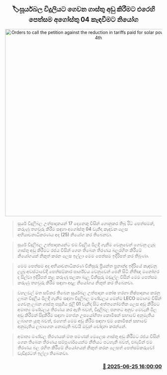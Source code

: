 <p align='center'><b><h2 align='center' title='Orders to call the petition against the reduction in tariffs paid for solar power on August 4th'>🏷සූර්යබල විදුලියට ගෙවන ගාස්තු අඩු කිරීමට එරෙහි පෙත්සම අගෝස්තු 04 කැඳවීමට නියෝග</h2></b></p>
<p align='center'><img src='https://helakuru.sgp1.cdn.digitaloceanspaces.com/esana/images/lib/court-2[1].jpg' width='600' alt='Orders to call the petition against the reduction in tariffs paid for solar power on August 4th'></p>

> සූර්ය විදුලිබල උත්පාදකයන් 17 දෙනෙකු විසින් ගොනුකර තිබූ රිට් පෙත්සමක්, කරුණු තහවුරු කිරීම සඳහා අගෝස්තු 04 වැනිදා කැඳවන ලෙස අභියාචනාධිකරණය අද (25) නියෝග කර තිබෙනවා.

> සූර්ය විදුලිබල උත්පාදකයන්ට එම විදුලිය මිලදී ගැනීම වෙනුවෙන් ගෙවනු ලැබූ ගාස්තු අඩු කිරීමට රජය විසින් ගෙන තිබෙන තීරණය බලරහිත කිරීමේ නියෝගයක් නිකුත් කරන ලෙස ඉල්ලා මෙම පෙත්සම ඉදිරිපත් කර තිබුණා.

> මෙම පෙත්සම අද අභියාචනාධිකරණ විනිසුරු ප්‍රියන්ත ප්‍රනාන්දු ඉදිරියේ කැඳවනු ලැබූ අවස්ථාවේදී පෙත්සම්කාර පාර්ශ්වය වෙනුවෙන් පෙනී සිටි නීතිඥ මනෝහර ද සිල්වා ඉදිරිපත් කළ කරුණු සලකා බැලූ විනිසුරු මඬුල්ල විසින් මෙම පෙත්සම කරුණු තහවුරු කිරීම සඳහා අදාළ නියෝගය නිකුත් කර තිබෙනවා.

> වහලවල් මත සවිකර තිබෙන සූර්යබල උත්පාදන කෝෂ හරහා නිෂ්පාදනය කරනු ලබන විදුලිය මිලදී ගැනීම සඳහා විදුලිබල මණ්ඩලය මෙන්ම LECO සමාගම විසින් ගෙවනු ලබන ගාස්තු පසුගිය ජූලි 01 වැනිදා සිට අත්තනෝමතික ලෙස අඩු කිරීමට අමාත්‍ය මණ්ඩලය තීරණය කර ඇති බවත්, විදුලිබල පනතට අනුව මෙවැනි මිල අඩු කිරීමක් සිදුකිරීම සඳහා මහජන උපයෝගිතා කොමිෂන් සභාවේ අනුමැතිය ලබාගත යුතු බවත්, එහෙත් මෙම අඩු කිරීම සඳහා එම කොමිෂන් සභාවේ අනුමැතිය ලබාගෙන නොමැති බවයි ඔවුන් චෝදනා කරන්නේ.

> අමාත්‍ය මණ්ඩල තීරණයක් මත පමණක් මෙලෙස ගාස්තු අඩු කිරීමට රජය විසින් ගෙන තිබෙන තීරණය සම්පූර්ණයෙන්ම නීතියට පටහැනි බවත්, එබැවින් එම තීරණය බල රහිත කිරීමේ නියෝගයක් නිකුත් කරන ලෙසත් පෙත්සම්කරුවෝ වැඩිදුරටත් ඉල්ලා තිබෙනවා.



<h3 align='right'><a href='https://www.helakuru.lk/esana/p/111339/'>📅 2025-06-25 16:00:00</a></h3>
